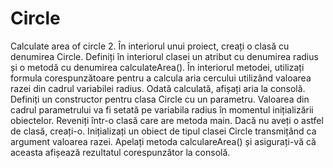 # Circle
Calculate area of circle
2.	În interiorul unui proiect, creați o clasă cu denumirea Circle. Definiți în interiorul clasei un atribut cu denumirea radius și  o metodă cu denumirea calculateArea().
În interiorul metodei, utilizați formula corespunzătoare pentru a calcula aria cercului utilizând valoarea razei din cadrul variabilei radius. Odată calculată, afișați aria la consolă.
Definiți un constructor pentru clasa Circle cu un parametru. Valoarea din cadrul parametrului va fi setată pe variabila radius în momentul inițializării obiectelor.
Reveniți într-o clasă care are metoda main. Dacă nu aveți o astfel de clasă, creați-o. Inițializați un obiect de tipul clasei Circle transmițând ca argument valoarea razei. 
Apelați metoda calculareArea() și asigurați-vă că aceasta afișează rezultatul corespunzător la consolă.
